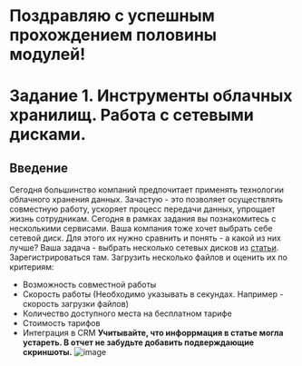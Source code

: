 # Поздравляю с успешным прохождением половины модулей!
# Задание 1. Инструменты облачных хранилищ. Работа с сетевыми дисками.
## Введение 
Сегодня большинство компаний предпочитает применять технологии облачного хранения данных. Зачастую - это позволяет осуществлять совместную работу, ускоряет процесс передачи данных, упрощает жизнь сотрудникам. Сегодня в рамках задания вы познакомитесь с несколькими сервисами.
Ваша компания тоже хочет выбрать себе сетевой диск. Для этого их нужно сравнить и понять - а какой из них лучше?
Ваша задача - выбрать несколько сетевых дисков из [статьи](https://journal.tinkoff.ru/list/best-cloud-services/). Зарегистрироваться там. Загрузить несколько файлов и оценить их по критериям:
- Возможность совместной работы
- Скорость работы (Необходимо указывать в секундах. Например - скорость загрузки файлов)
- Количество доступного места на бесплатном тарифе
- Стоимость тарифов
- Интеграция в CRM
**Учитывайте, что инфоррмация в статье могла устареть. В отчет не забудьте добавить подверждающие скриншоты.**
![image](https://github.com/user-attachments/assets/fba5800d-fee6-4720-93f9-b51b43271858)
